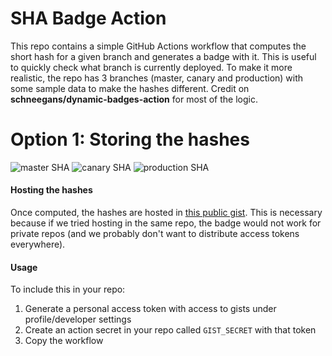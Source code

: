 # SHA Badge Action

This repo contains a simple GitHub Actions workflow that computes the short hash for a given branch and generates a badge with it.
This is useful to quickly check what branch is currently deployed. To make it more realistic, the repo has 3 branches
(master, canary and production) with some sample data to make the hashes different.
Credit on **schneegans/dynamic-badges-action** for most of the logic.

# Option 1: Storing the hashes

![master SHA](https://img.shields.io/endpoint?url=https://gist.githubusercontent.com/cau777/63a20a64c3d5ea1ef487b04c75629f29/raw/master-sha.json)
![canary SHA](https://img.shields.io/endpoint?url=https://gist.githubusercontent.com/cau777/63a20a64c3d5ea1ef487b04c75629f29/raw/canary-sha.json)
![production SHA](https://img.shields.io/endpoint?url=https://gist.githubusercontent.com/cau777/63a20a64c3d5ea1ef487b04c75629f29/raw/production-sha.json)

#### Hosting the hashes

Once computed, the hashes are hosted in [this public gist](https://gist.github.com/cau777/63a20a64c3d5ea1ef487b04c75629f29).
This is necessary because if we tried hosting in the same repo, the badge would not work for private repos (and we
probably don't want to distribute access tokens everywhere).

#### Usage

To include this in your repo:
1) Generate a personal access token with access to gists under profile/developer settings
2) Create an action secret in your repo called `GIST_SECRET` with that token
3) Copy the workflow
